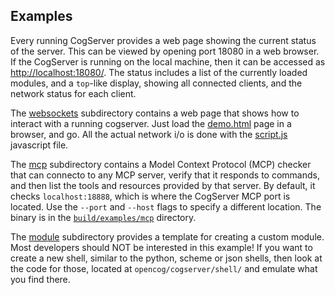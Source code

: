 
Examples
--------

Every running CogServer provides a web page showing the current status
of the server. This can be viewed by opening port 18080 in a web browser.
If the CogServer is running on the local machine, then it can be accessed
as [http://localhost:18080/](http://localhost:18080/). The status
includes a list of the currently loaded modules, and a `top`-like display,
showing all connected clients, and the network status for each client.

The [websockets](./websockets) subdirectory contains a web page that
shows how to interact with a running cogserver.  Just load the
[demo.html](./websockets/demo.html) page in a browser, and go.
All the actual network i/o is done with the
[script.js](./websockets/script.js) javascript file.

The [mcp](./mcp) subdirectory contains a Model Context Protocol (MCP)
checker that can connecto to any MCP server, verify that it responds to
commands, and then list the tools and resources provided by that server.
By default, it checks `localhost:18888`, which is where the CogServer
MCP port is located. Use the `--port` and `--host` flags to specify
a different location. The binary is in the
[`build/examples/mcp`](../build/examples/mcp) directory.

The [module](./module) subdirectory provides a template for creating
a custom module. Most developers should NOT be interested in this
example! If you want to create a new shell, similar to the python,
scheme or json shells, then look at the code for those, located at
`opencog/cogserver/shell/` and emulate what you find there.
